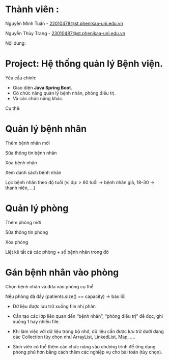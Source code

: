 
# Thành viên :

Nguyễn Minh Tuấn - 22010478@st.phenikaa-uni.edu.vn

Nguyễn Thùy Trang - 23010487@st.phenikaa-uni.edu.vn

Nội dung:
# Project: Hệ thống quản lý Bệnh viện.

Yêu cầu chính:

- Giao diện <b>Java Spring Boot</b>.
- Có chức năng quản lý bệnh nhân, phòng điều trị.
- Và các chức năng khác.

Cụ thể:

# Quản lý bệnh nhân

Thêm bệnh nhân mới

Sửa thông tin bệnh nhân

Xóa bệnh nhân

Xem danh sách bệnh nhân

Lọc bệnh nhân theo độ tuổi (ví dụ: > 60 tuổi → bệnh nhân già, 18–30 → thanh niên, …)

# Quản lý phòng

Thêm phòng mới

Sửa thông tin phòng

Xóa phòng

Liệt kê tất cả các phòng + số bệnh nhân trong đó

# Gán bệnh nhân vào phòng

Chọn bệnh nhân và đưa vào phòng cụ thể

Nếu phòng đã đầy (patients.size() == capacity) → báo lỗi

- Dữ liệu được lưu trữ xuống file nhị phân

+ Cần tạo các lớp liên quan đến “bệnh nhân”, “phòng điều trị” để đọc, ghi xuống 1 hay nhiều file.

- Khi làm việc với dữ liệu trong bộ nhớ, dữ liệu cần được lưu trữ dưới dạng các Collection tùy chọn như ArrayList, LinkedList, Map, ....

- Sinh viên có thể thêm các chức năng vào chương trình để ứng dụng phong phú hơn bằng cách thêm các nghiệp vụ cho bài toán (tùy chọn).


